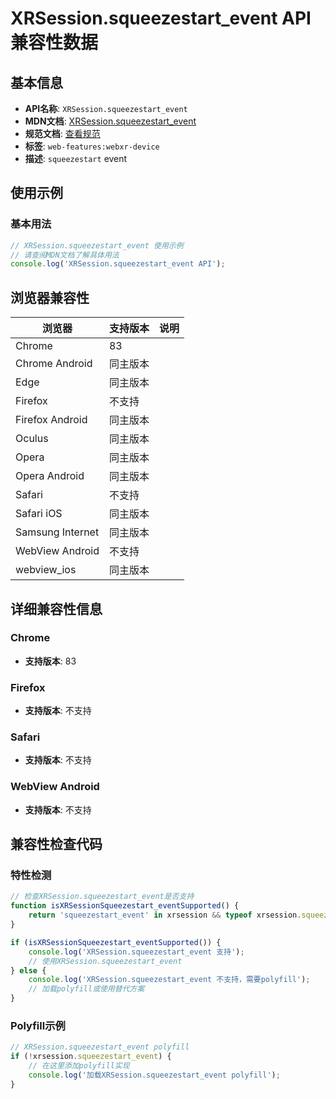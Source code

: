 # XRSession.squeezestart_event API 兼容性数据

## 基本信息

- **API名称**: `XRSession.squeezestart_event`
- **MDN文档**: [XRSession.squeezestart_event](https://developer.mozilla.org/docs/Web/API/XRSession/squeezestart_event)
- **规范文档**: [查看规范](https://immersive-web.github.io/webxr/#eventdef-xrsession-squeezestart,https://immersive-web.github.io/webxr/#dom-xrsession-onsqueezestart)
- **标签**: `web-features:webxr-device`
- **描述**: `squeezestart` event

## 使用示例

### 基本用法

```javascript
// XRSession.squeezestart_event 使用示例
// 请查阅MDN文档了解具体用法
console.log('XRSession.squeezestart_event API');
```

## 浏览器兼容性

| 浏览器 | 支持版本 | 说明 |
|--------|----------|------|
| Chrome | 83 |  |
| Chrome Android | 同主版本 |  |
| Edge | 同主版本 |  |
| Firefox | 不支持 |  |
| Firefox Android | 同主版本 |  |
| Oculus | 同主版本 |  |
| Opera | 同主版本 |  |
| Opera Android | 同主版本 |  |
| Safari | 不支持 |  |
| Safari iOS | 同主版本 |  |
| Samsung Internet | 同主版本 |  |
| WebView Android | 不支持 |  |
| webview_ios | 同主版本 |  |

## 详细兼容性信息

### Chrome

- **支持版本**: 83

### Firefox

- **支持版本**: 不支持

### Safari

- **支持版本**: 不支持

### WebView Android

- **支持版本**: 不支持

## 兼容性检查代码

### 特性检测

```javascript
// 检查XRSession.squeezestart_event是否支持
function isXRSessionSqueezestart_eventSupported() {
    return 'squeezestart_event' in xrsession && typeof xrsession.squeezestart_event === 'function';
}

if (isXRSessionSqueezestart_eventSupported()) {
    console.log('XRSession.squeezestart_event 支持');
    // 使用XRSession.squeezestart_event
} else {
    console.log('XRSession.squeezestart_event 不支持，需要polyfill');
    // 加载polyfill或使用替代方案
}
```

### Polyfill示例

```javascript
// XRSession.squeezestart_event polyfill
if (!xrsession.squeezestart_event) {
    // 在这里添加polyfill实现
    console.log('加载XRSession.squeezestart_event polyfill');
}
```

